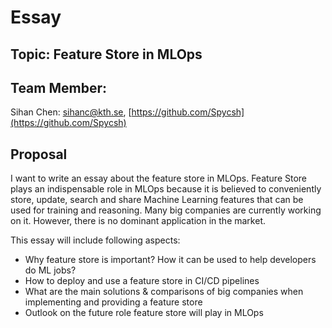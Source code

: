 # Essay

## Topic: Feature Store in MLOps

## Team Member:
Sihan Chen: [sihanc@kth.se](sihanc@kth.se), [https://github.com/Spycsh](https://github.com/Spycsh)

## Proposal
I want to write an essay about the feature store in MLOps. Feature Store plays an indispensable role in MLOps because it is believed to conveniently store, update, search and share Machine Learning features that can be used for training and reasoning. Many big companies are currently working on it. However, there is no dominant application in the market.

This essay will include following aspects:

* Why feature store is important? How it can be used to help developers do ML jobs?
* How to deploy and use a feature store in CI/CD pipelines
* What are the main solutions & comparisons of big companies when implementing and providing a feature store
* Outlook on the future role feature store will play in MLOps
